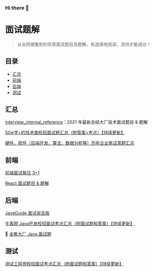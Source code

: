 ### Hi there 👋

<!--
**zly2022/zly2022** is a ✨ _special_ ✨ repository because its `README.md` (this file) appears on your GitHub profile.

Here are some ideas to get you started:

- 🔭 I’m currently working on ...
- 🌱 I’m currently learning ...
- 👯 I’m looking to collaborate on ...
- 🤔 I’m looking for help with ...
- 💬 Ask me about ...
- 📫 How to reach me: ...
- 😄 Pronouns: ...
- ⚡ Fun fact: ...
-->


# 面试题解

> 从全网搜集到的优质面试题目及题解，有选择地阅读，坚持才能成功！
>



## 目录

- [汇总](#汇总)
- [前端](#前端)
- [后端](#后端)
- [测试](#测试)



## 汇总

[interview_internal_reference](https://github.com/0voice/interview_internal_reference)：2021 年最新总结大厂技术面试题目 & 题解

[50w字+的技术类校招面试题汇总（附答案+考点）【持续更新】](https://www.nowcoder.com/discuss/164726)

[硬件，软件（后端开发，算法，数据分析等）历年企业笔试真题汇总](https://www.nowcoder.com/discuss/212783)



## 前端

[前端面试每日 3+1](https://github.com/haizlin/fe-interview)

[React 面试题目 & 题解](https://github.com/sudheerj/reactjs-interview-questions)



## 后端

[JavaGuide 面试突击版](https://github.com/Snailclimb/JavaGuide-Interview)

[牛客网 Java开发校招面试考点汇总（附面试题和答案）【持续更新】](https://www.nowcoder.com/discuss/161991) 

🔐 [全套大厂 Java 面试题](https://636f-codenav-8grj8px727565176-1256524210.tcb.qcloud.la/yupi_wechat.png)



## 测试

[测试工程师校招面试考点汇总（附面试题和答案）【持续更新】](https://www.nowcoder.com/discuss/165276)








